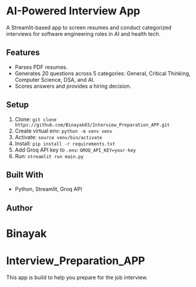 # AI-Powered Interview App
A Streamlit-based app to screen resumes and conduct categorized interviews for software engineering roles in AI and health tech.

## Features
- Parses PDF resumes.
- Generates 20 questions across 5 categories: General, Critical Thinking, Computer Science, DSA, and AI.
- Scores answers and provides a hiring decision.

## Setup
1. Clone: `git clone https://github.com/Binayak03/Interview_Preparation_APP.git`
2. Create virtual env: `python -m venv venv`
3. Activate: `source venv/bin/activate`
4. Install: `pip install -r requirements.txt`
5. Add Groq API key to `.env`: `GROQ_API_KEY=your-key`
6. Run: `streamlit run main.py`

## Built With
- Python, Streamlit, Groq API


## Author
Binayak
=======
# Interview_Preparation_APP
This app is build to help you prepare for the job interview. 

